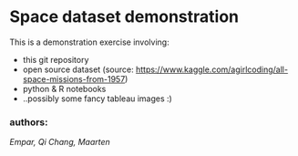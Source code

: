 Space dataset demonstration
===========================

This is a demonstration exercise involving:
- this git repository
- open source dataset (source: https://www.kaggle.com/agirlcoding/all-space-missions-from-1957)
- python &amp; R notebooks 
- ..possibly some fancy tableau images :)

### authors:
_Empar, Qi Chang, Maarten_
